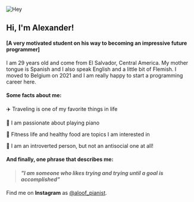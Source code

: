 ![Hey](https://user-images.githubusercontent.com/97364283/150093197-0472393d-2ee8-4bb6-8d1f-e028f6c55de9.png)

## Hi, I'm Alexander! 

#### [A very motivated student on his way to becoming an impressive future programmer] 

I am 29 years old and come from El Salvador, Central America. My mother tongue is Spanish and I also speak English and a little bit of Flemish. I moved to Belgium on 2021 and I am really happy to start a programming career here.

#### Some facts about me: 

:airplane: Traveling is one of my favorite things in life

:musical_keyboard: I am passionate about playing piano

:running: Fitness life and healthy food are topics I am interested in

:bow: I am an introverted person, but not an antisocial one at all!


#### And finally, one phrase that describes me: 
> #### _"I am someone who likes trying and trying until a goal is accomplished"_ 

Find me on **Instagram** as [@aloof_pianist](https://www.instagram.com/aloof_pianist/).

<!-- I have to say that this is my very first contact with Markdown. A really basic and fun language!
-->
